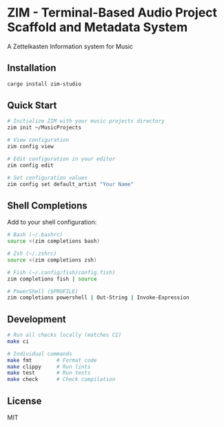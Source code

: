 # ZIM - Terminal-Based Audio Project Scaffold and Metadata System

A Zettelkasten Information system for Music

## Installation

```bash
cargo install zim-studio
```

## Quick Start

```bash
# Initialize ZIM with your music projects directory
zim init ~/MusicProjects

# View configuration
zim config view

# Edit configuration in your editor
zim config edit

# Set configuration values
zim config set default_artist "Your Name"
```

## Shell Completions

Add to your shell configuration:

```bash
# Bash (~/.bashrc)
source <(zim completions bash)

# Zsh (~/.zshrc)
source <(zim completions zsh)

# Fish (~/.config/fish/config.fish)
zim completions fish | source

# PowerShell ($PROFILE)
zim completions powershell | Out-String | Invoke-Expression
```

## Development

```bash
# Run all checks locally (matches CI)
make ci

# Individual commands
make fmt        # Format code
make clippy     # Run lints
make test       # Run tests
make check      # Check compilation
```

## License

MIT
